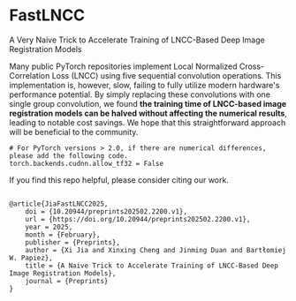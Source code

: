 # FastLNCC
A Very Naive Trick to Accelerate Training of LNCC-Based Deep Image Registration Models


Many public PyTorch repositories implement Local Normalized Cross-Correlation Loss (LNCC) using five sequential convolution operations. This implementation is, however, slow, failing to fully utilize modern hardware's performance potential. By simply replacing these convolutions with one single group convolution, we found **the training time of LNCC-based image registration models can be halved without affecting the numerical results**, leading to notable cost savings. We hope that this straightforward approach will be beneficial to the community.


```
# For PyTorch versions > 2.0, if there are numerical differences, please add the following code.
torch.backends.cudnn.allow_tf32 = False
```

If you find this repo helpful, please consider citing our work.
```

@article{JiaFastLNCC2025,
	doi = {10.20944/preprints202502.2200.v1},
	url = {https://doi.org/10.20944/preprints202502.2200.v1},
	year = 2025,
	month = {February},
	publisher = {Preprints},
	author = {Xi Jia and Xinxing Cheng and Jinming Duan and Bartłomiej W. Papież},
	title = {A Naive Trick to Accelerate Training of LNCC-Based Deep Image Registration Models},
	journal = {Preprints}
}

```
